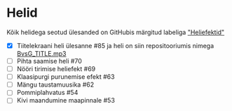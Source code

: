 # Helid

Kõik helidega seotud ülesanded on GitHubis märgitud labeliga ["Heliefektid"](https://github.com/tluhk/rif21-MM-praktika-2/labels/Heliefektid)

- [x] Tiitelekraani heli ülesanne #85 ja heli on siin repositooriumis nimega [BvsG_TITLE.mp3](https://github.com/tluhk/rif21-MM-praktika-2/blob/master/Helid/BvsG_TITLE.mp3)
- [ ] Pihta saamise heli #70
- [ ] Nööri tirimise heliefekt #69
- [ ] Klaasipurgi purunemise efekt #63
- [ ] Mängu taustamuusika #62
- [ ] Pommiplahvatus #54
- [ ] Kivi maandumine maapinnale #53 
